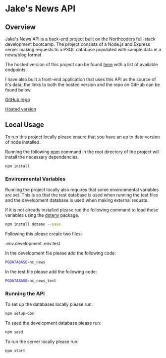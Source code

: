 # Jake's News API 

## Overview 

Jake's News API is a back-end project built on the Northcoders full-stack development bootcamp. The project consists of a Node.js and Express server making requests to a PSQL database populated with sample data in a news/blog format.

The hosted version of this project can be found [here](https://jakes-news-api.herokuapp.com/api) with a list of available endpoints. 

I have also built a front-end application that uses this API as the source of it's data, the links to both the hosted version and the repo on GitHub can be found below. 

[GitHub repo](https://github.com/goldebrodkk/jakes-news-app)

[Hosted version](https://jakes-news.netlify.app/)

## Local Usage 

To run this project locally please ensure that you have an up to date version of node installed. 

Running the following [npm](https://www.npmjs.com/) command in the root directory of the project will install the necessary dependencies. 

```bash
npm install   
```

### Environmental Variables 

Running the project locally also requires that some environmental variables are set. This is so that the test database is used when running the test files and the development database is used when making external requsts. 

If it is not already installed please run the following command to load these variables using the [dotenv](https://www.npmjs.com/package/dotenv) package.

```bash
npm install dotenv --save
```

Following this please create two files: 

.env.development 
.env.test

In the development file please add the following code: 

```bash
PGDATABASE=nc_news
```

In the test file please add the following code: 

```bash
PGDATABASE=nc_news_test 
```

### Running the API 

To set up the databases locally please run: 

```bash
npm setup-dbs
```

To seed the development database please run: 

```bash
npm seed
```

To run the server locally please run: 

```bash
npm start
```